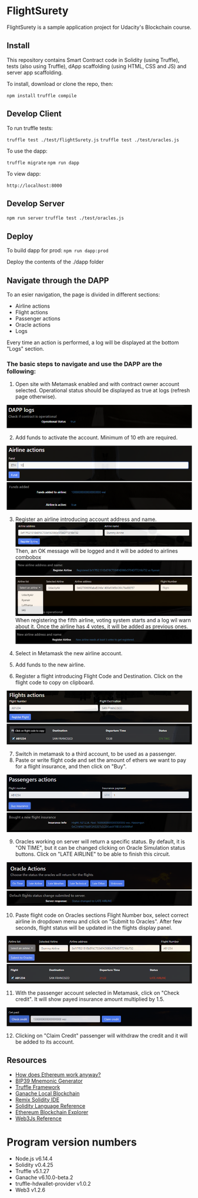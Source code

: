 # FlightSurety

FlightSurety is a sample application project for Udacity's Blockchain course.

## Install

This repository contains Smart Contract code in Solidity (using Truffle), tests (also using Truffle), dApp scaffolding (using HTML, CSS and JS) and server app scaffolding.

To install, download or clone the repo, then:

`npm install`
`truffle compile`

## Develop Client

To run truffle tests:

`truffle test ./test/flightSurety.js`
`truffle test ./test/oracles.js`

To use the dapp:

`truffle migrate`
`npm run dapp`

To view dapp:

`http://localhost:8000`

## Develop Server

`npm run server`
`truffle test ./test/oracles.js`

## Deploy

To build dapp for prod:
`npm run dapp:prod`

Deploy the contents of the ./dapp folder


## Navigate through the DAPP

To an esier navigation, the page is divided in different sections:
* Airline actions
* Flight actions
* Passenger actions
* Oracle actions
* Logs

Every time an action is performed, a log will be displayed at the bottom "Logs" section. 

### The basic steps to navigate and use the DAPP are the following:

1) Open site with Metamask enabled and with contract owner account selected. Operational status should be displayed as true at logs (refresh page otherwise).

![truffle test](images/Operational_logs.png)

2) Add funds to activate the account. Minimum of 10 eth are required.

![truffle test](images/Fund.png)
![truffle test](images/Fund_logs.png)

3) Register an airline introducing account address and name.
![truffle test](images/Register_airline.png)
   Then, an OK message will be logged and it will be added to airlines combobox
![truffle test](images/Airline_registered.png)
![truffle test](images/Airline_list.png)
When registering the fifth airline, voting system starts and a log wil warn about it. Once the airline has 4 votes, it will be added as previous ones.
![truffle test](images/Fifth_airline.png)

4) Select in Metamask the new airline account.
5) Add funds to the new airline.
6) Register a flight introducing Flight Code and Destination. Click on the flight code to copy on clipboard.

![truffle test](images/Register_flight.png)
![truffle test](images/Flight_display.png)

7) Switch in metamask to a third account, to be used as a passenger.
8) Paste or write flight code and set the amount of ethers we want to pay for a flight insurance, and then click on "Buy".

![truffle test](images/Buy_insurance.png)
![truffle test](images/Buy_logs.png)

9) Oracles working on server will return a specific status. By default, it is "ON TIME", but it can be changed clicking on Oracle Simulation status buttons. Click on "LATE AIRLINE" to be able to finish this circuit.

![truffle test](images/Status_buttons.png)
![truffle test](images/Status_logs.png)

10) Paste flight code on Oracles sections Flight Number box, select correct airline in dropdown menu and click on "Submit to Oracles". After few seconds, flight status will be updated in the flights display panel.

![truffle test](images/Fetch_status.png)
![truffle test](images/Updated_status.png)

11) With the passenger account selected in Metamask, click on "Check credit". It will show payed insurance amount multiplied by 1.5.

![truffle test](images/Check_credit.png)

12) Clicking on "Claim Credit" passenger will withdraw the credit and it will be added to its account.

## Resources

* [How does Ethereum work anyway?](https://medium.com/@preethikasireddy/how-does-ethereum-work-anyway-22d1df506369)
* [BIP39 Mnemonic Generator](https://iancoleman.io/bip39/)
* [Truffle Framework](http://truffleframework.com/)
* [Ganache Local Blockchain](http://truffleframework.com/ganache/)
* [Remix Solidity IDE](https://remix.ethereum.org/)
* [Solidity Language Reference](http://solidity.readthedocs.io/en/v0.4.24/)
* [Ethereum Blockchain Explorer](https://etherscan.io/)
* [Web3Js Reference](https://github.com/ethereum/wiki/wiki/JavaScript-API)

# Program version numbers

* Node.js v6.14.4
* Solidity v0.4.25
* Truffle v5.1.27
* Ganache v6.10.0-beta.2
* truffle-hdwallet-provider v1.0.2
* Web3 v1.2.6